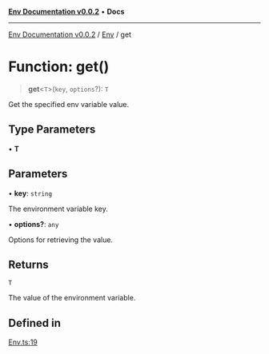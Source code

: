 [**Env Documentation v0.0.2**](../../README.md) • **Docs**

***

[Env Documentation v0.0.2](../../modules.md) / [Env](../README.md) / get

# Function: get()

> **get**\<`T`\>(`key`, `options`?): `T`

Get the specified env variable value.

## Type Parameters

• **T**

## Parameters

• **key**: `string`

The environment variable key.

• **options?**: `any`

Options for retrieving the value.

## Returns

`T`

The value of the environment variable.

## Defined in

[Env.ts:19](https://github.com/stonemjs/env/blob/695c924d11add6d23337945b2dffa763b18be5aa/src/Env.ts#L19)

